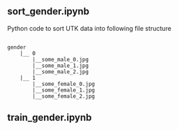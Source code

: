 ## sort_gender.ipynb

Python code to sort UTK data into following file structure

```

gender
    |__ 0
        |__some_male_0.jpg
        |__some_male_1.jpg
        |__some_male_2.jpg
    |__ 1
        |__some_female_0.jpg
        |__some_female_1.jpg
        |__some_female_2.jpg

```

## train_gender.ipynb